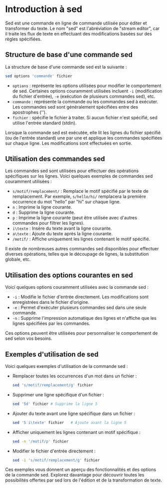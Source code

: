 # Introduction à sed
Sed est une commande en ligne de commande utilisée pour éditer et transformer du texte. Le nom "sed" est l'abréviation de "stream editor", car il traite les flux de texte en effectuant des modifications basées sur des règles spécifiées.

## Structure de base d'une commande sed
La structure de base d'une commande sed est la suivante :

```bash
sed options 'commande' fichier
```

- `options` : représente les options utilisées pour modifier le comportement de sed. Certaines options couramment utilisées incluent `-i` (modification du fichier d'entrée), `-e` (exécution de plusieurs commandes sed), etc.
- `commande` : représente la commande ou les commandes sed à exécuter. Les commandes sed sont généralement spécifiées entre des apostrophes ('').
- `fichier` : spécifie le fichier à traiter. Si aucun fichier n'est spécifié, sed utilise l'entrée standard (stdin).

Lorsque la commande sed est exécutée, elle lit les lignes du fichier spécifié (ou de l'entrée standard) une par une et applique les commandes spécifiées sur chaque ligne. Les modifications sont effectuées en sortie.

## Utilisation des commandes sed
Les commandes sed sont utilisées pour effectuer des opérations spécifiques sur les lignes. Voici quelques exemples de commandes sed couramment utilisées :

- `s/motif/remplacement/` : Remplace le motif spécifié par le texte de remplacement. Par exemple, `s/hello/hi/` remplacera la première occurrence du mot "hello" par "hi" sur chaque ligne.
- `n` : Imprime la ligne courante.
- `d` : Supprime la ligne courante.
- `p` : Imprime la ligne courante (peut être utilisée avec d'autres commandes pour filtrer les lignes).
- `i\texte` : Insère du texte avant la ligne courante.
- `a\texte` : Ajoute du texte après la ligne courante.
- `/motif/` : Affiche uniquement les lignes contenant le motif spécifié.

Il existe de nombreuses autres commandes sed disponibles pour effectuer diverses opérations, telles que le découpage de lignes, la substitution globale, etc.

## Utilisation des options courantes en sed
Voici quelques options couramment utilisées avec la commande sed :

- `-i` : Modifie le fichier d'entrée directement. Les modifications sont enregistrées dans le fichier d'origine.
- `-e` : Permet d'exécuter plusieurs commandes sed dans une seule commande.
- `-n` : Supprime l'impression automatique des lignes et n'affiche que les lignes spécifiées par les commandes.

Ces options peuvent être utilisées pour personnaliser le comportement de sed selon vos besoins.

## Exemples d'utilisation de sed
Voici quelques exemples d'utilisation de la commande sed :

- Remplacer toutes les occurrences d'un mot dans un fichier :
  ```bash
  sed 's/motif/remplacement/g' fichier
  ```

- Supprimer une ligne spécifique d'un fichier :
  ```bash
  sed '5d' fichier # Supprime la ligne 5
  ```

- Ajouter du texte avant une ligne spécifique dans un fichier :
  ```bash
  sed '5 i\texte' fichier   # Ajoute avant la ligne 5
  ```

- Afficher uniquement les lignes contenant un motif spécifique :
  ```bash
  sed -n '/motif/p' fichier
  ```

- Modifier le fichier d'entrée directement :
  ```bash
  sed -i 's/motif/remplacement/g' fichier
  ```

Ces exemples vous donnent un aperçu des fonctionnalités et des options de la commande sed. Explorez davantage pour découvrir toutes les possibilités offertes par sed lors de l'édition et de la transformation de texte.
